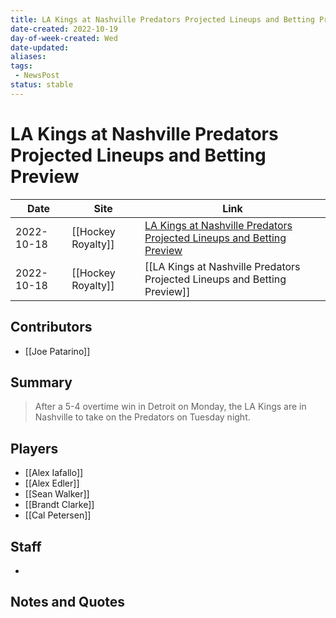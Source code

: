 ```yaml
---
title: LA Kings at Nashville Predators Projected Lineups and Betting Preview
date-created: 2022-10-19
day-of-week-created: Wed
date-updated: 
aliases: 
tags:
 - NewsPost
status: stable
---
```


# LA Kings at Nashville Predators Projected Lineups and Betting Preview

| Date       | Site               | Link                                                                                                                                                                                 |
| ---------- | ------------------ | ------------------------------------------------------------------------------------------------------------------------------------------------------------------------------------ |
| 2022-10-18 | [[Hockey Royalty]] | [LA Kings at Nashville Predators Projected Lineups and Betting Preview](https://hockeyroyalty.com/2022/10/18/la-kings-at-nashville-predators-projected-lineups-and-betting-preview/) |
| 2022-10-18 | [[Hockey Royalty]] | [[LA Kings at Nashville Predators Projected Lineups and Betting Preview]]                                                                                                            |

## Contributors
- [[Joe Patarino]]


## Summary
> After a 5-4 overtime win in Detroit on Monday, the LA Kings are in Nashville to take on the Predators on Tuesday night.


## Players
- [[Alex Iafallo]]
- [[Alex Edler]]
- [[Sean Walker]]
- [[Brandt Clarke]]
- [[Cal Petersen]]


## Staff
- 


## Notes and Quotes
> 

